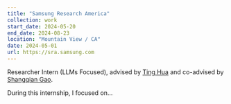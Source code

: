 ```yaml
---
title: "Samsung Research America"
collection: work
start_date: 2024-05-20
end_date: 2024-08-23
location: "Mountain View / CA"
date: 2024-05-01
url: https://sra.samsung.com
---
```


Researcher Intern (LLMs Focused), advised by <a href="https://t7hua.github.io" target="_blank">Ting Hua</a> and co-advised by <a href="https://gaosh.github.io" target="_blank">Shangqian Gao</a>.

During this internship, I focused on...
